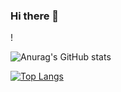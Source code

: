 ### Hi there 👋




!

![Anurag's GitHub stats](https://github-readme-stats.vercel.app/api?username=delafuentej&show_icons=true&theme=radical)


[![Top Langs](https://github-readme-stats.vercel.app/api/top-langs/?username=anuraghazra&layout=compact)](https://github.com/anuraghazra/github-readme-stats)

